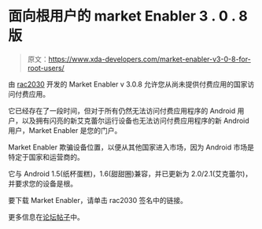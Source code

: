 # 面向根用户的 market Enabler 3 . 0 . 8 版

> 原文：<https://www.xda-developers.com/market-enabler-v3-0-8-for-root-users/>

由 [rac2030](http://forum.xda-developers.com/member.php?u=504987) 开发的 Market Enabler v 3.0.8 允许您从尚未提供付费应用的国家访问付费应用。

它已经存在了一段时间，但对于所有仍然无法访问付费应用程序的 Android 用户，以及拥有闪亮的新艾克蕾尔运行设备也无法访问付费应用程序的新 Android 用户，Market Enabler 是您的门户。

Market Enabler 欺骗设备位置，以便从其他国家进入市场，因为 Android 市场是特定于国家和运营商的。

它与 Android 1.5(纸杯蛋糕)，1.6(甜甜圈)兼容，并已更新为 2.0/2.1(艾克蕾尔)，并要求您的设备是根。

要下载 Market Enabler，请单击 rac2030 签名中的链接。

更多信息在[论坛帖子](http://forum.xda-developers.com/showthread.php?t=512595)中。